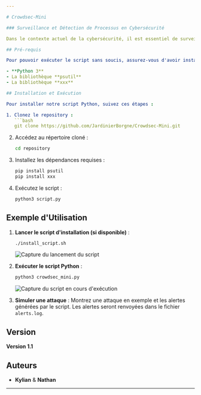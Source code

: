 ```yaml
---

# Crowdsec-Mini

### Surveillance et Détection de Processus en Cybersécurité

Dans le contexte actuel de la cybersécurité, il est essentiel de surveiller en permanence les activités des processus sur les systèmes informatiques. Les cyberattaques deviennent de plus en plus sophistiquées, exploitant souvent des processus légitimes pour mener des actions malveillantes. Pour répondre à ce besoin, nous avons développé un script Python capable de surveiller en continu la liste des processus, de détecter des patterns caractéristiques d'une attaque et d'alerter l'utilisateur en cas de détection de comportements suspects.

## Pré-requis

Pour pouvoir exécuter le script sans soucis, assurez-vous d'avoir installé les éléments suivants :

- **Python 3**
- La bibliothèque **psutil**
- La bibliothèque **xxx**

## Installation et Exécution

Pour installer notre script Python, suivez ces étapes :

1. Clonez le repository :
   ```bash
   git clone https://github.com/JardinierBorgne/Crowdsec-Mini.git
   ```

2. Accédez au répertoire cloné :
   ```bash
   cd repository
   ```

3. Installez les dépendances requises :
   ```bash
   pip install psutil
   pip install xxx
   ```

4. Exécutez le script :
   ```bash
   python3 script.py
   ```

## Exemple d'Utilisation

1. **Lancer le script d'installation (si disponible)** :
   ```bash
   ./install_script.sh
   ```
   ![Capture du lancement du script](path/to/your/image.png)

2. **Exécuter le script Python** :
   ```bash
   python3 crowdsec_mini.py
   ```
   ![Capture du script en cours d'exécution](path/to/your/image.png)

3. **Simuler une attaque** :
   Montrez une attaque en exemple et les alertes générées par le script. Les alertes seront renvoyées dans le fichier `alerts.log`.

## Version

**Version 1.1**

## Auteurs

- **Kylian** & **Nathan**
---
```

